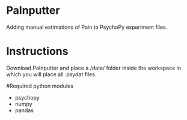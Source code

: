 # PaInputter
Adding manual estimations of Pain to PsychoPy experiment files.

# Instructions
Download PaInputter and place a /data/ folder inside the workspace in which you will place all .psydat files.

#Required python modules
- psychopy
- numpy
- pandas
